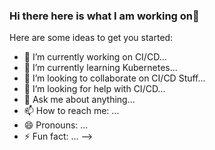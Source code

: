### Hi there here is what I am working on👋

Here are some ideas to get you started:

- 🔭 I’m currently working on CI/CD...
- 🌱 I’m currently learning Kubernetes...
- 👯 I’m looking to collaborate on CI/CD Stuff...
- 🤔 I’m looking for help with CI/CD...
- 💬 Ask me about anything...
- 📫 How to reach me: ...
- 😄 Pronouns: ...
- ⚡ Fun fact: ...
-->
